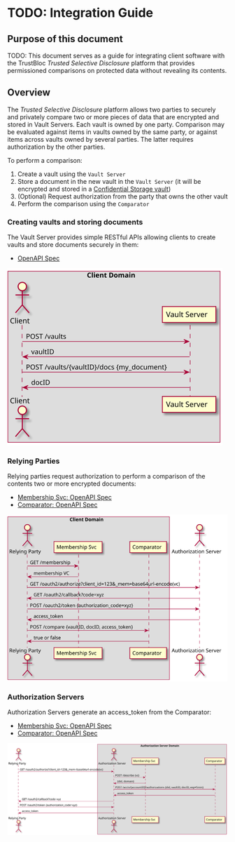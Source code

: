 # TODO: Integration Guide

## Purpose of this document

TODO: This document serves as a guide for integrating client software with the TrustBloc _Trusted Selective
Disclosure_ platform that provides permissioned comparisons on protected data without revealing its
contents.


## Overview

The _Trusted Selective Disclosure_ platform allows two parties to securely and privately compare two or more
pieces of data that are encrypted and stored in Vault Servers. Each vault is owned by one party. Comparison
may be evaluated against items in vaults owned by the same party, or against items across vaults owned by
several parties. The latter requires authorization by the other parties.

To perform a comparison:

1. Create a vault using the `Vault Server`
2. Store a document in the new vault in the `Vault Server` (it will be encrypted and stored in a
   [Confidential Storage vault](https://identity.foundation/confidential-storage/))
3. (Optional) Request authorization from the party that owns the other vault
4. Perform the comparison using the `Comparator`

### Creating vaults and storing documents

The Vault Server provides simple RESTful APIs allowing clients to create vaults and store documents
securely in them:

- [OpenAPI Spec](./openapi/vault_server.yaml)

![overview_vaults](./img/overview_vaults.svg)

### Relying Parties

Relying parties request authorization to perform a comparison of the contents two or more encrypted documents:

- [Membership Svc: OpenAPI Spec](./openapi/mem_svc.yaml)
- [Comparator: OpenAPI Spec](./openapi/comparator.yaml)

![overview_rp](./img/overview_rp.svg)

### Authorization Servers

Authorization Servers generate an access_token from the Comparator:

- [Membership Svc: OpenAPI Spec](./openapi/mem_svc.yaml)
- [Comparator: OpenAPI Spec](./openapi/comparator.yaml)

![overview_as](./img/overview_as.svg)
